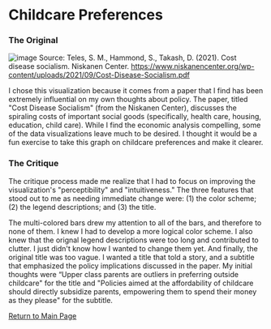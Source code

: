 # Childcare Preferences

### The Original

![image](https://user-images.githubusercontent.com/61394509/152906142-545ac290-439f-4d87-afa7-0bfb510b2bca.png)
Source: Teles, S. M., Hammond, S., Takash, D. (2021). Cost disease socialism. Niskanen Center. https://www.niskanencenter.org/wp-content/uploads/2021/09/Cost-Disease-Socialism.pdf

I chose this visualization because it comes from a paper that I find has been extremely influential on my own thoughts about policy. The paper, titled "Cost Disease Socialism" (from the Niskanen Center), discusses the spiraling costs of important social goods (specifically, health care, housing, education, child care). While I find the economic analysis compelling, some of the data visualizations leave much to be desired. I thought it would be a fun exercise to take this graph on childcare preferences and make it clearer.

### The Critique

The critique process made me realize that I had to focus on improving the visualization's "perceptibility" and "intuitiveness." The three features that stood out to me as needing immediate change were: (1) the color scheme; (2) the legend descriptions; and (3) the title. 

The multi-colored bars drew my attention to all of the bars, and therefore to none of them. I knew I had to develop a more logical color scheme. I also knew that the orignal legend descriptions were too long and contributed to clutter. I just didn't know how I wanted to change them yet. And finally, the original title was too vague. I wanted a title that told a story, and a subtitle that emphasized the policy implications discussed in the paper. My initial thoughts were “Upper class parents are outliers in preferring outside childcare" for the title and "Policies aimed at the affordability of childcare should directly subsidize parents, empowering them to spend their money as they please" for the subtitle.


[Return to Main Page](/README.md)
